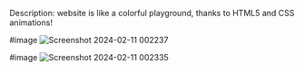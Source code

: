 


Description:
website is like a colorful playground, thanks to HTML5 and CSS animations!

#image
![Screenshot 2024-02-11 002237](https://github.com/Mahakprajapat/PackshiftWebsite-mahak/assets/147261796/66d4c71f-31f9-4de8-822a-8996affb717b)


#image
![Screenshot 2024-02-11 002335](https://github.com/Mahakprajapat/PackshiftWebsite-mahak/assets/147261796/e6a9af69-476b-4dea-acbf-0a563e2809dc)
